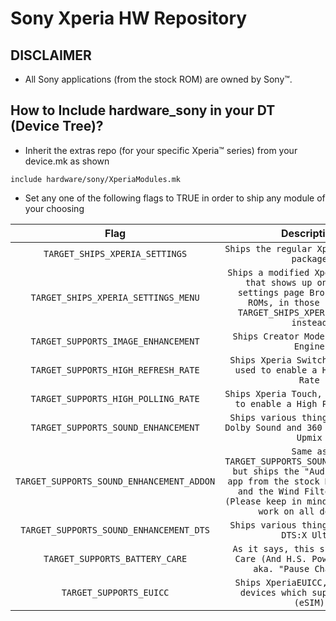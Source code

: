 # Sony Xperia HW Repository

## DISCLAIMER
- All Sony applications (from the stock ROM) are owned by Sony™.

## How to Include hardware_sony in your DT (Device Tree)?
- Inherit the extras repo (for your specific Xperia™ series) from your device.mk as shown
```
include hardware/sony/XperiaModules.mk
```

- Set any one of the following flags to TRUE in order to ship any module of your choosing

|Flag|Description|
|:-:|:-:|
|`TARGET_SHIPS_XPERIA_SETTINGS`|`Ships the regular Xperia Settings package`|
|`TARGET_SHIPS_XPERIA_SETTINGS_MENU`|`Ships a modified Xperia Settings that shows up on the main settings page Broken on some ROMs, in those cases use TARGET_SHIPS_XPERIA_SETTINGS instead`|
|`TARGET_SUPPORTS_IMAGE_ENHANCEMENT`|`Ships Creator Mode & X-Reality Engine`|
|`TARGET_SUPPORTS_HIGH_REFRESH_RATE`|`Ships Xperia Switcher, which is used to enable a High Refresh Rate`|
|`TARGET_SUPPORTS_HIGH_POLLING_RATE`|`Ships Xperia Touch, which is used to enable a High Polling Rate`|
|`TARGET_SUPPORTS_SOUND_ENHANCEMENT`|`Ships various things needed for Dolby Sound and 360 Reality Audio Upmix`|
|`TARGET_SUPPORTS_SOUND_ENHANCEMENT_ADDON`|`Same as TARGET_SUPPORTS_SOUND_ENHANCEMENT but ships the "Audio Settings" app from the stock ROM for Dolby and the Wind Filter function (Please keep in mind this may not work on all devices)`|
|`TARGET_SUPPORTS_SOUND_ENHANCEMENT_DTS`|`Ships various things needed for DTS:X Ultra`|
|`TARGET_SUPPORTS_BATTERY_CARE`|`As it says, this ships Battery Care (And H.S. Power Control, aka. "Pause Charging")`|
|`TARGET_SUPPORTS_EUICC`|`Ships XperiaEUICC, needed for devices which support eUICC (eSIM)`|
